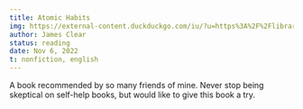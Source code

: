 ```yaml
---
title: Atomic Habits
img: https://external-content.duckduckgo.com/iu/?u=https%3A%2F%2Flibrary.laylinesayar.com%2Fwp-content%2Fuploads%2F2021%2F04%2F91pR9wKJ3zL.jpg&f=1&nofb=1&ipt=abf7000b9fde647d1ef3ed614d9bf9bdb6c8cacc81fe4a1cb956aef52902b531&ipo=images
author: James Clear
status: reading
date: Nov 6, 2022
t: nonfiction, english
---
```


A book recommended by so many friends of mine. Never stop being skeptical on self-help books, but would like to give this book a try.
